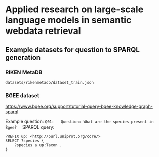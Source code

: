 # Applied research on large-scale language models in semantic webdata retrieval



## Example datasets for question to SPARQL generation

### RIKEN MetaDB
`datasets/rikenmetadb/dataset_train.json`

### BGEE dataset 

https://www.bgee.org/support/tutorial-query-bgee-knowledge-graph-sparql  

Example question:
`Q01:   Question: What are the species present in Bgee? 
`
SPARQL query:
```
PREFIX up: <http://purl.uniprot.org/core/>
SELECT ?species {
	?species a up:Taxon .
}
```

